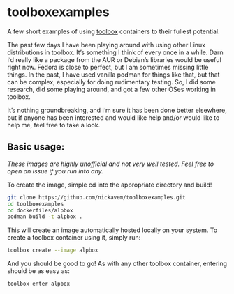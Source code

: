# toolboxexamples
A few short examples of using [toolbox](https://github.com/containers/toolbox) containers to their fullest potential.

The past few days I have been playing around with using other Linux distributions in toolbox. It’s something I think of every once in a while. Darn I’d really like a package from the AUR or Debian’s libraries would be useful right now. Fedora is close to perfect, but I am sometimes missing little things. In the past, I have used vanilla podman for things like that, but that can be complex, especially for doing rudimentary testing. So, I did some research, did some playing around, and got a few other OSes working in toolbox.

It’s nothing groundbreaking, and I’m sure it has been done better elsewhere, but if anyone has been interested and would like help and/or would like to help me, feel free to take a look.

## Basic usage:

*These images are highly unofficial and not very well tested. Feel free to open an issue if you run into any.*

To create the image, simple cd into the appropriate directory and build!

```sh
git clone https://github.com/nickavem/toolboxexamples.git
cd toolboxexamples
cd dockerfiles/alpbox
podman build -t alpbox .
```

This will create an image automatically hosted locally on your system. To create a toolbox container using it, simply run:

```sh
toolbox create --image alpbox
```

And you should be good to go! As with any other toolbox container, entering should be as easy as:
```sh
toolbox enter alpbox
```
